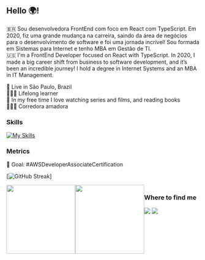
## Hello 🌍!

🇧🇷 Sou desenvolvedora FrontEnd com foco em React com TypeScript. Em 2020, fiz uma grande mudança na carreira, saindo da área de negócios para o desenvolvimento de software e foi uma jornada incrível! Sou formada em Sistemas para Internet e tenho MBA em Gestão de TI. <br>
🇺🇸 I'm a FrontEnd Developer focused on React with TypeScript. In 2020, I made a big career shift from business to software development, and it’s been an incredible journey! I hold a degree in Internet Systems and an MBA in IT Management.<br>

📍 Live in São Paulo, Brazil <br>
👩🏼‍💻 Lifelong learner <br>
🍿 In my free time I love watching series and films, and reading books <br>
🏃🏻‍♀️ Corredora amadora <br>

### Skills

[![My Skills](https://skillicons.dev/icons?i=js,html,css,bitbucket,bootstrap,docker,figma,git,github,mysql,nodejs,postman,react,redux,sass,styledcomponents,tailwind)](https://skillicons.dev)

### Metrics
🎯 Goal: #AWSDeveloperAssociateCertification

[![GitHub Streak](https://streak-stats.demolab.com/?user=daianefernandes&theme=tokyonight&hide_border=true)]

 <div style="display: flex;">
  <img height="180em" src="https://github-readme-stats.vercel.app/api?username=daianefernandes&show_icons=true&theme=tokyonight&hide_border=true&include_all_commits=true&count_private=true"/>
  <img height="180em" src="https://github-readme-stats.vercel.app/api/top-langs/?username=daianefernandes&layout=compact&langs_count=16&theme=tokyonight&hide_border=true"/>
<div>

### Where to find me
<div> 
  <a href = "mailto:daianedsdaia@gmail.com"><img src="https://img.shields.io/badge/-Gmail-%23333?style=for-the-badge&logo=gmail&logoColor=white" target="_blank"></a>
  <a href="https://www.linkedin.com/in/daianefernandes/" target="_blank"><img src="https://img.shields.io/badge/-LinkedIn-%230077B5?style=for-the-badge&logo=linkedin&logoColor=white" target="_blank"></a> 
</div>
